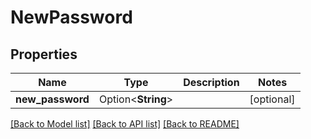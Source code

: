 # NewPassword

## Properties

Name | Type | Description | Notes
------------ | ------------- | ------------- | -------------
**new_password** | Option<**String**> |  | [optional]

[[Back to Model list]](../README.md#documentation-for-models) [[Back to API list]](../README.md#documentation-for-api-endpoints) [[Back to README]](../README.md)


